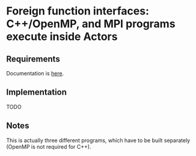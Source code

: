 Foreign function interfaces: C++/OpenMP, and MPI programs execute inside Actors
===============================================================================


Requirements
------------

Documentation is [here](https://docs.google.com/document/d/1qK4YqM_avtN62ijsy_3F69nZDjgOM7FiInmVofIVvNQ/edit?ts=57093891#heading=h.ylqnbjv2axuh).

Implementation
--------------

TODO

Notes
-----

This is actually three different programs, which have to be built separately (OpenMP is not required for C++).